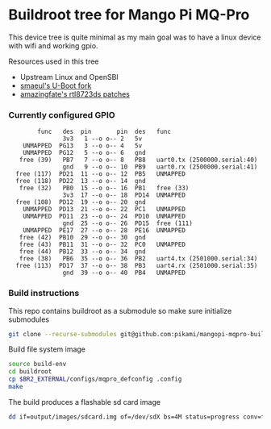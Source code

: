 # Buildroot tree for Mango Pi MQ-Pro

This device tree is quite minimal as my main goal was to have a linux device with wifi and working gpio.

Resources used in this tree
- Upstream Linux and OpenSBI
- [smaeul's U-Boot fork](https://github.com/smaeul/u-boot)
- [amazingfate's rtl8723ds patches](https://github.com/amazingfate/rtl8723ds)

### Currently configured GPIO
```
        func   des  pin       pin  des   func
               3v3   1 --o o-- 2   5v
    UNMAPPED  PG13   3 --o o-- 4   5v
    UNMAPPED  PG12   5 --o o-- 6   gnd
   free (39)   PB7   7 --o o-- 8   PB8   uart0.tx (2500000.serial:40)
               gnd   9 --o o-- 10  PB9   uart0.rx (2500000.serial:41)
  free (117)  PD21  11 --o o-- 12  PB5   UNMAPPED
  free (118)  PD22  13 --o o-- 14  gnd
   free (32)   PB0  15 --o o-- 16  PB1   free (33)
               3v3  17 --o o-- 18  PD14  UNMAPPED
  free (108)  PD12  19 --o o-- 20  gnd
    UNMAPPED  PD13  21 --o o-- 22  PC1   UNMAPPED
    UNMAPPED  PD11  23 --o o-- 24  PD10  UNMAPPED
               gnd  25 --o o-- 26  PD15  free (111)
    UNMAPPED  PE17  27 --o o-- 28  PE16  UNMAPPED
   free (42)  PB10  29 --o o-- 30  gnd
   free (43)  PB11  31 --o o-- 32  PC0   UNMAPPED
   free (44)  PB12  33 --o o-- 34  gnd
   free (38)   PB6  35 --o o-- 36  PB2   uart4.tx (2501000.serial:34)
  free (113)  PD17  37 --o o-- 38  PB3   uart4.rx (2501000.serial:35)
               gnd  39 --o o-- 40  PB4   UNMAPPED
```

### Build instructions

This repo contains buildroot as a submodule so make sure initialize submodules
```sh
git clone --recurse-submodules git@github.com:pikami/mangopi-mqpro-buildroot.git
```

Build file system image
```sh
source build-env
cd buildroot
cp $BR2_EXTERNAL/configs/mqpro_defconfig .config
make
```

The build produces a flashable sd card image
```sh
dd if=output/images/sdcard.img of=/dev/sdX bs=4M status=progress conv=fsync
```
